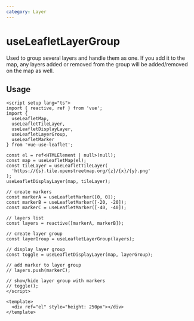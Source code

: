```yaml
---
category: Layer
---
```


# useLeafletLayerGroup

Used to group several layers and handle them as one. If you add it to the map, any layers added or removed from the group will be added/removed on the map as well.

## Usage

```vue
<script setup lang="ts">
import { reactive, ref } from 'vue';
import {
  useLeafletMap,
  useLeafletTileLayer,
  useLeafletDisplayLayer,
  useLeafletLayerGroup,
  useLeafletMarker
} from 'vue-use-leaflet';

const el = ref<HTMLElement | null>(null);
const map = useLeafletMap(el);
const tileLayer = useLeafletTileLayer(
  'https://{s}.tile.openstreetmap.org/{z}/{x}/{y}.png'
);
useLeafletDisplayLayer(map, tileLayer);

// create markers
const markerA = useLeafletMarker([0, 0]);
const markerB = useLeafletMarker([-20, -20]);
const markerC = useLeafletMarker([-40, -40]);

// layers list
const layers = reactive([markerA, markerB]);

// create layer group
const layerGroup = useLeafletLayerGroup(layers);

// display layer group
const toggle = useLeafletDisplayLayer(map, layerGroup);

// add marker to layer group
// layers.push(markerC);

// show/hide layer group with markers
// toggle();
</script>

<template>
  <div ref="el" style="height: 250px"></div>
</template>
```
